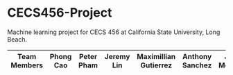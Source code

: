 # CECS456-Project  

Machine learning project for CECS 456 at California State University, Long Beach.

|Team Members|Phong Cao|Peter Pham|Jeremy Lin|Maximillian Gutierrez|Anthony Sanchez|John Messina|
|:-:|:-:|:-:|:-:|:-:|:-:|:-:|
